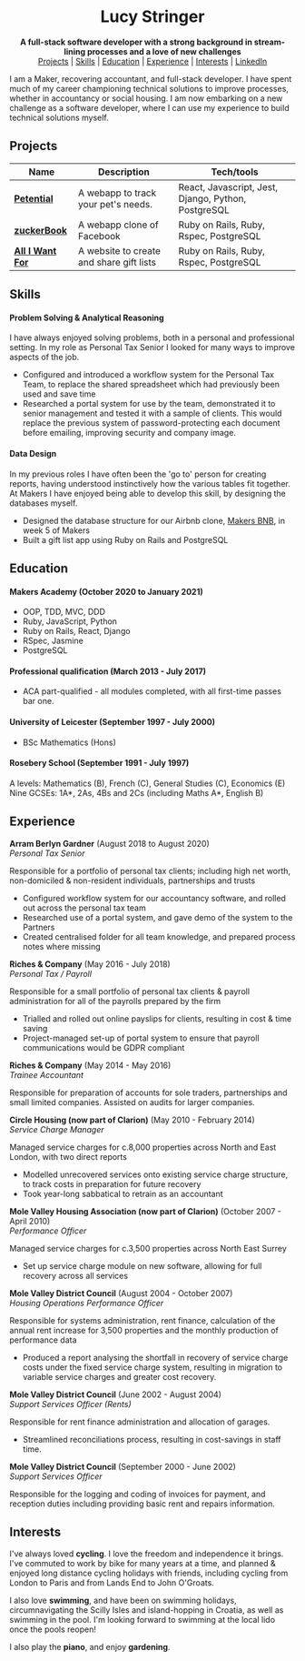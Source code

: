 <div align="center">
  <h1>Lucy Stringer</h1>

  **A full-stack software developer with a strong background in stream-lining processes and a love of new challenges**<br>
  [Projects](#projects) | [Skills](#skills) | [Education](#education) | [Experience](#experience) | [Interests](#interests) | [LinkedIn](https://www.linkedin.com/in/lucy-stringer-81aa0392/)
  <br>
</div>

I am a Maker, recovering accountant, and full-stack developer. I have spent much of my career championing technical solutions to improve processes, whether in accountancy or social housing. I am now embarking on a new challenge as a software developer, where I can use my experience to build technical solutions myself.

## Projects

| Name                         | Description       | Tech/tools        |
| ---------------------------- | ----------------- | ----------------- |
| **[Petential](https://github.com/stringiest/petential_extension)**            | A webapp to track your pet's needs. | React, Javascript, Jest, Django, Python, PostgreSQL |
| **[zuckerBook](https://github.com/stringiest/zuckerBook)** | A webapp clone of Facebook | Ruby on Rails, Ruby, Rspec, PostgreSQL            |
|**[All I Want For](https://github.com/stringiest/all_i_want_for)**| A website to create and share gift lists| Ruby on Rails, Ruby, Rspec, PostgreSQL |

## Skills

#### Problem Solving & Analytical Reasoning

I have always enjoyed solving problems, both in a personal and professional setting.  In my role as Personal Tax Senior I looked for many ways to improve aspects of the job.

- Configured and introduced a workflow system for the Personal Tax Team, to replace the shared spreadsheet which had previously been used and save time
- Researched a portal system for use by the team, demonstrated it to senior management and tested it with a sample of clients. This would replace the previous system of password-protecting each document before emailing, improving security and company image.

#### Data Design

In my previous roles I have often been the 'go to' person for creating reports, having understood instinctively how the various tables fit together.  At Makers I have enjoyed being able to develop this skill, by designing the databases myself.  

- Designed the database structure for our Airbnb clone, [Makers BNB](https://github.com/samanthagottlieb/makersbnb), in week 5 of Makers
- Built a gift list app using Ruby on Rails and PostgreSQL

## Education

#### Makers Academy (October 2020 to January 2021)

- OOP, TDD, MVC, DDD
- Ruby, JavaScript, Python
- Ruby on Rails, React, Django
- RSpec, Jasmine
- PostgreSQL

#### Professional qualification (March 2013 - July 2017)

- ACA part-qualified - all modules completed, with all first-time passes bar one.

#### University of Leicester (September 1997 - July 2000)

- BSc Mathematics (Hons)

#### Rosebery School (September 1991 - July 1997)

A levels: Mathematics (B), French (C), General Studies (C), Economics (E)  
Nine GCSEs: 1A\*, 2As, 4Bs and 2Cs (including Maths A\*, English B)

## Experience

**Arram Berlyn Gardner** (August 2018 to August 2020)  
_Personal Tax Senior_

Responsible for a portfolio of personal tax clients; including high net worth, non-domiciled & non-resident individuals, partnerships and trusts
- Configured workflow system for our accountancy software, and rolled out across the personal tax team
- Researched use of a portal system, and gave demo of the system to the Partners
- Created centralised folder for all team knowledge, and prepared process notes where missing

**Riches & Company** (May 2016 - July 2018)  
_Personal Tax / Payroll_

Responsible for a small portfolio of personal tax clients & payroll administration for all of the payrolls prepared by the firm
- Trialled and rolled out online payslips for clients, resulting in cost & time saving
- Project-managed set-up of portal system to ensure that payroll communications would be GDPR compliant

**Riches & Company** (May 2014 - May 2016)  
_Trainee Accountant_

Responsible for preparation of accounts for sole traders, partnerships and small limited companies. Assisted on audits for larger companies.

**Circle Housing (now part of Clarion)** (May 2010 - February 2014)  
_Service Charge Manager_

Managed service charges for c.8,000 properties across North and East London, with two direct reports
- Modelled unrecovered services onto existing service charge structure, to track costs in preparation for future recovery
- Took year-long sabbatical to retrain as an accountant

**Mole Valley Housing Association (now part of Clarion)** (October 2007 - April 2010)  
_Performance Officer_

Managed service charges for c.3,500 properties across North East Surrey
- Set up service charge module on new software, allowing for full recovery across all services

**Mole Valley District Council** (August 2004 - October 2007)  
_Housing Operations Performance Officer_

Responsible for systems administration, rent finance, calculation of the annual rent increase for 3,500 properties and the monthly production of performance data
- Produced a report analysing the shortfall in recovery of service charge costs under the fixed service charge system, resulting in migration to variable service charges and greater cost recovery.

**Mole Valley District Council** (June 2002 - August 2004)  
_Support Services Officer (Rents)_

Responsible for rent finance administration and allocation of garages.
- Streamlined reconciliations process, resulting in cost-savings in staff time.

**Mole Valley District Council** (September 2000 - June 2002)  
_Support Services Officer_

Responsible for the logging and coding of invoices for payment, and reception duties including providing basic rent and repairs information.

## Interests

I've always loved **cycling**. I love the freedom and independence it brings. I've commuted to work by bike for many years at a time, and planned & enjoyed long distance cycling holidays with friends, including cycling from London to Paris and from Lands End to John O'Groats.

I also love **swimming**, and have been on swimming holidays, circumnavigating the Scilly Isles and island-hopping in Croatia, as well as swimming in the pool. I'm looking forward to swimming at the local lido once the pools reopen!

I also play the **piano**, and enjoy **gardening**.
